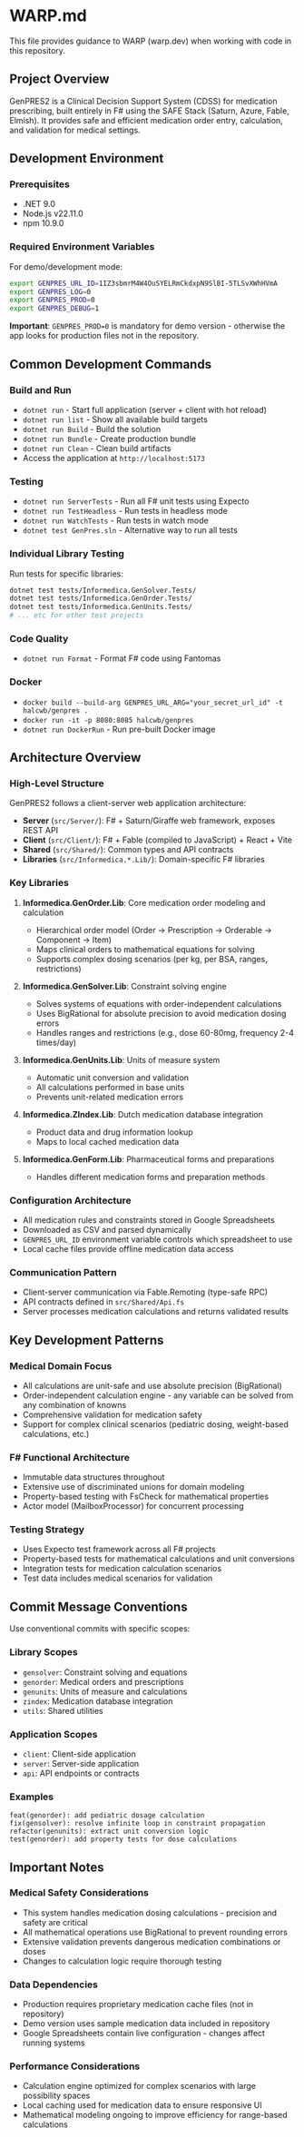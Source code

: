 # WARP.md

This file provides guidance to WARP (warp.dev) when working with code in this repository.

## Project Overview

GenPRES2 is a Clinical Decision Support System (CDSS) for medication prescribing, built entirely in F# using the SAFE Stack (Saturn, Azure, Fable, Elmish). It provides safe and efficient medication order entry, calculation, and validation for medical settings.

## Development Environment

### Prerequisites
- .NET 9.0
- Node.js v22.11.0 
- npm 10.9.0

### Required Environment Variables
For demo/development mode:
```bash
export GENPRES_URL_ID=1IZ3sbmrM4W4OuSYELRmCkdxpN9SlBI-5TLSvXWhHVmA
export GENPRES_LOG=0
export GENPRES_PROD=0
export GENPRES_DEBUG=1
```

**Important**: `GENPRES_PROD=0` is mandatory for demo version - otherwise the app looks for production files not in the repository.

## Common Development Commands

### Build and Run
- `dotnet run` - Start full application (server + client with hot reload)
- `dotnet run list` - Show all available build targets
- `dotnet run Build` - Build the solution
- `dotnet run Bundle` - Create production bundle
- `dotnet run Clean` - Clean build artifacts
- Access the application at `http://localhost:5173`

### Testing
- `dotnet run ServerTests` - Run all F# unit tests using Expecto
- `dotnet run TestHeadless` - Run tests in headless mode
- `dotnet run WatchTests` - Run tests in watch mode
- `dotnet test GenPres.sln` - Alternative way to run all tests

### Individual Library Testing
Run tests for specific libraries:
```bash
dotnet test tests/Informedica.GenSolver.Tests/
dotnet test tests/Informedica.GenOrder.Tests/
dotnet test tests/Informedica.GenUnits.Tests/
# ... etc for other test projects
```

### Code Quality
- `dotnet run Format` - Format F# code using Fantomas

### Docker
- `docker build --build-arg GENPRES_URL_ARG="your_secret_url_id" -t halcwb/genpres .`
- `docker run -it -p 8080:8085 halcwb/genpres`
- `dotnet run DockerRun` - Run pre-built Docker image

## Architecture Overview

### High-Level Structure
GenPRES2 follows a client-server web application architecture:

- **Server** (`src/Server/`): F# + Saturn/Giraffe web framework, exposes REST API
- **Client** (`src/Client/`): F# + Fable (compiled to JavaScript) + React + Vite
- **Shared** (`src/Shared/`): Common types and API contracts
- **Libraries** (`src/Informedica.*.Lib/`): Domain-specific F# libraries

### Key Libraries

1. **Informedica.GenOrder.Lib**: Core medication order modeling and calculation
   - Hierarchical order model (Order → Prescription → Orderable → Component → Item)
   - Maps clinical orders to mathematical equations for solving
   - Supports complex dosing scenarios (per kg, per BSA, ranges, restrictions)

2. **Informedica.GenSolver.Lib**: Constraint solving engine 
   - Solves systems of equations with order-independent calculations
   - Uses BigRational for absolute precision to avoid medication dosing errors
   - Handles ranges and restrictions (e.g., dose 60-80mg, frequency 2-4 times/day)

3. **Informedica.GenUnits.Lib**: Units of measure system
   - Automatic unit conversion and validation
   - All calculations performed in base units
   - Prevents unit-related medication errors

4. **Informedica.ZIndex.Lib**: Dutch medication database integration
   - Product data and drug information lookup
   - Maps to local cached medication data

5. **Informedica.GenForm.Lib**: Pharmaceutical forms and preparations
   - Handles different medication forms and preparation methods

### Configuration Architecture
- All medication rules and constraints stored in Google Spreadsheets
- Downloaded as CSV and parsed dynamically
- `GENPRES_URL_ID` environment variable controls which spreadsheet to use
- Local cache files provide offline medication data access

### Communication Pattern
- Client-server communication via Fable.Remoting (type-safe RPC)
- API contracts defined in `src/Shared/Api.fs`
- Server processes medication calculations and returns validated results

## Key Development Patterns

### Medical Domain Focus
- All calculations are unit-safe and use absolute precision (BigRational)
- Order-independent calculation engine - any variable can be solved from any combination of knowns
- Comprehensive validation for medication safety
- Support for complex clinical scenarios (pediatric dosing, weight-based calculations, etc.)

### F# Functional Architecture
- Immutable data structures throughout
- Extensive use of discriminated unions for domain modeling  
- Property-based testing with FsCheck for mathematical properties
- Actor model (MailboxProcessor) for concurrent processing

### Testing Strategy
- Uses Expecto test framework across all F# projects
- Property-based tests for mathematical calculations and unit conversions
- Integration tests for medication calculation scenarios
- Test data includes medical scenarios for validation

## Commit Message Conventions

Use conventional commits with specific scopes:

### Library Scopes
- `gensolver`: Constraint solving and equations
- `genorder`: Medical orders and prescriptions  
- `genunits`: Units of measure and calculations
- `zindex`: Medication database integration
- `utils`: Shared utilities

### Application Scopes  
- `client`: Client-side application
- `server`: Server-side application
- `api`: API endpoints or contracts

### Examples
```
feat(genorder): add pediatric dosage calculation
fix(gensolver): resolve infinite loop in constraint propagation  
refactor(genunits): extract unit conversion logic
test(genorder): add property tests for dose calculations
```

## Important Notes

### Medical Safety Considerations
- This system handles medication dosing calculations - precision and safety are critical
- All mathematical operations use BigRational to prevent rounding errors
- Extensive validation prevents dangerous medication combinations or doses
- Changes to calculation logic require thorough testing

### Data Dependencies
- Production requires proprietary medication cache files (not in repository)
- Demo version uses sample medication data included in repository
- Google Spreadsheets contain live configuration - changes affect running systems

### Performance Considerations
- Calculation engine optimized for complex scenarios with large possibility spaces
- Local caching used for medication data to ensure responsive UI
- Mathematical modeling ongoing to improve efficiency for range-based calculations
